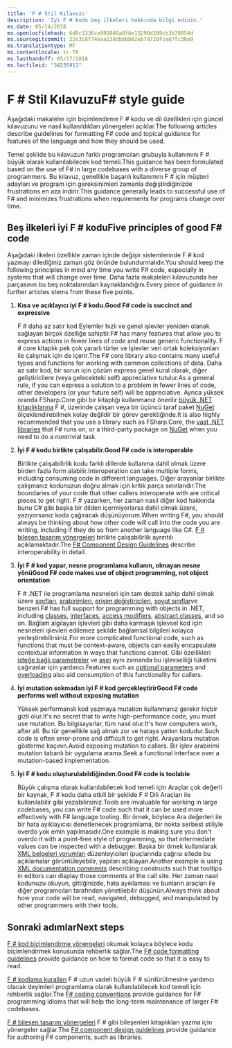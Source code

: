 ```yaml
---
title: 'F # Stil Kılavuzu'
description: 'İyi F # kodu beş ilkeleri hakkında bilgi edinin.'
ms.date: 05/14/2018
ms.openlocfilehash: 6d8c1336ca991040a8f6e13290d209cb3b70054d
ms.sourcegitcommit: 22c3c8f74eaa138dbbbb02eb7d720fce87fc30a9
ms.translationtype: MT
ms.contentlocale: tr-TR
ms.lasthandoff: 05/17/2018
ms.locfileid: "34235911"
---
```

# <a name="f-style-guide"></a><span data-ttu-id="379a2-103">F # Stil Kılavuzu</span><span class="sxs-lookup"><span data-stu-id="379a2-103">F# style guide</span></span>

<span data-ttu-id="379a2-104">Aşağıdaki makaleler için biçimlendirme F # kodu ve dil özellikleri için güncel kılavuzunu ve nasıl kullanıldıkları yönergeleri açıklar.</span><span class="sxs-lookup"><span data-stu-id="379a2-104">The following articles describe guidelines for formatting F# code and topical guidance for features of the language and how they should be used.</span></span>

<span data-ttu-id="379a2-105">Temel şeklide bu kılavuzun farklı programcıları grubuyla kullanımını F # büyük olarak kullanılabilecek kod temeli.</span><span class="sxs-lookup"><span data-stu-id="379a2-105">This guidance has been formulated based on the use of F# in large codebases with a diverse group of programmers.</span></span> <span data-ttu-id="379a2-106">Bu kılavuz, genellikle başarılı kullanımını F # için müşteri adayları ve program için gereksinimleri zamanla değiştirdiğinizde frustrations en aza indirir.</span><span class="sxs-lookup"><span data-stu-id="379a2-106">This guidance generally leads to successful use of F# and minimizes frustrations when requirements for programs change over time.</span></span>

## <a name="five-principles-of-good-f-code"></a><span data-ttu-id="379a2-107">Beş ilkeleri iyi F # kodu</span><span class="sxs-lookup"><span data-stu-id="379a2-107">Five principles of good F# code</span></span>

<span data-ttu-id="379a2-108">Aşağıdaki ilkeleri özellikle zaman içinde değişir sistemlerinde F # kod yazmayı dilediğiniz zaman göz önünde bulundurmalıdır.</span><span class="sxs-lookup"><span data-stu-id="379a2-108">You should keep the following principles in mind any time you write F# code, especially in systems that will change over time.</span></span> <span data-ttu-id="379a2-109">Daha fazla makaleleri kılavuzunda her parçasının bu beş noktalarından kaynaklandığını.</span><span class="sxs-lookup"><span data-stu-id="379a2-109">Every piece of guidance in further articles stems from these five points.</span></span>

1. <span data-ttu-id="379a2-110">**Kısa ve açıklayıcı iyi F # kodu.**</span><span class="sxs-lookup"><span data-stu-id="379a2-110">**Good F# code is succinct and expressive**</span></span>

    <span data-ttu-id="379a2-111">F # daha az satır kod Eylemler hızlı ve genel işlevler yeniden olanak sağlayan birçok özelliğe sahiptir.</span><span class="sxs-lookup"><span data-stu-id="379a2-111">F# has many features that allow you to express actions in fewer lines of code and reuse generic functionality.</span></span> <span data-ttu-id="379a2-112">F # core kitaplık pek çok yararlı türler ve İşlevler veri ortak koleksiyonları ile çalışmak için de içerir.</span><span class="sxs-lookup"><span data-stu-id="379a2-112">The F# core library also contains many useful types and functions for working with common collections of data.</span></span> <span data-ttu-id="379a2-113">Daha az satır kod, bir sorun için çözüm express genel kural olarak, diğer geliştiricilere (veya gelecekteki self) appreciative tutulur.</span><span class="sxs-lookup"><span data-stu-id="379a2-113">As a general rule, if you can express a solution to a problem in fewer lines of code, other developers (or your future self) will be appreciative.</span></span> <span data-ttu-id="379a2-114">Ayrıca yüksek oranda FSharp.Core gibi bir kitaplığı kullanmanız önerilir [büyük .NET kitaplıklarına](https://docs.microsoft.com/dotnet/api/) F #, üzerinde çalışan veya bir üçüncü taraf paket [NuGet](https://www.nuget.org/) ölçeklendirebilmek kolay değildir bir görev gerektiğinde.</span><span class="sxs-lookup"><span data-stu-id="379a2-114">It is also highly recommended that you use a library such as FSharp.Core, the [vast .NET libraries](https://docs.microsoft.com/dotnet/api/) that F# runs on, or a third-party package on [NuGet](https://www.nuget.org/) when you need to do a nontrivial task.</span></span>

2. <span data-ttu-id="379a2-115">**İyi F # kodu birlikte çalışabilir.**</span><span class="sxs-lookup"><span data-stu-id="379a2-115">**Good F# code is interoperable**</span></span>

    <span data-ttu-id="379a2-116">Birlikte çalışabilirlik kodu farklı dillerde kullanma dahil olmak üzere birden fazla form alabilir.</span><span class="sxs-lookup"><span data-stu-id="379a2-116">Interoperation can take multiple forms, including consuming code in different languages.</span></span> <span data-ttu-id="379a2-117">Diğer arayanlar birlikte çalışmanız kodunuzun doğru almak için kritik parça sınırlarıdır.</span><span class="sxs-lookup"><span data-stu-id="379a2-117">The boundaries of your code that other callers interoperate with are critical pieces to get right.</span></span> <span data-ttu-id="379a2-118">F # yazarken, her zaman nasıl diğer kod hakkında bunu C# gibi başka bir dilden içermiyorlarsa dahil olmak üzere, yazıyorsanız koda çağıracak düşünüyorum.</span><span class="sxs-lookup"><span data-stu-id="379a2-118">When writing F#, you should always be thinking about how other code will call into the code you are writing, including if they do so from another language like C#.</span></span> <span data-ttu-id="379a2-119">[F # bileşen tasarım yönergeleri](component-design-guidelines.md) birlikte çalışabilirlik ayrıntılı açıklamaktadır.</span><span class="sxs-lookup"><span data-stu-id="379a2-119">The [F# Component Design Guidelines](component-design-guidelines.md) describe interoperability in detail.</span></span>

3. <span data-ttu-id="379a2-120">**İyi F # kod yapar, nesne programlama kullanın, olmayan nesne yönü**</span><span class="sxs-lookup"><span data-stu-id="379a2-120">**Good F# code makes use of object programming, not object orientation**</span></span>

    <span data-ttu-id="379a2-121">F # .NET ile programlama nesneleri için tam destek sahip dahil olmak üzere [sınıfları](../language-reference/classes.md), [arabirimleri](../language-reference/interfaces.md), [erişim değiştiricileri](../language-reference/access-control.md), [soyut sınıflar](../language-reference/abstract-classes.md)ve benzeri.</span><span class="sxs-lookup"><span data-stu-id="379a2-121">F# has full support for programming with objects in .NET, including [classes](../language-reference/classes.md), [interfaces](../language-reference/interfaces.md), [access modifiers](../language-reference/access-control.md), [abstract classes](../language-reference/abstract-classes.md), and so on.</span></span> <span data-ttu-id="379a2-122">Bağlam algılayan işlevleri gibi daha karmaşık işlevsel kod için nesneleri işlevleri edilemez şekilde bağlamsal bilgileri kolayca yerleştirebilirsiniz.</span><span class="sxs-lookup"><span data-stu-id="379a2-122">For more complicated functional code, such as functions that must be context-aware, objects can easily encapsulate contextual information in ways that functions cannot.</span></span> <span data-ttu-id="379a2-123">Gibi özellikleri [isteğe bağlı parametreler](../language-reference/members/methods.md#optional-arguments) ve [aşırı](../language-reference/members/methods.md#overloaded-methods) aynı zamanda bu işlevselliği tüketimi çağıranlar için yardımcı.</span><span class="sxs-lookup"><span data-stu-id="379a2-123">Features such as [optional parameters](../language-reference/members/methods.md#optional-arguments) and [overloading](../language-reference/members/methods.md#overloaded-methods) also aid consumption of this functionality for callers.</span></span>

4. <span data-ttu-id="379a2-124">**İyi mutation sokmadan iyi F # kod gerçekleştirir**</span><span class="sxs-lookup"><span data-stu-id="379a2-124">**Good F# code performs well without exposing mutation**</span></span>

    <span data-ttu-id="379a2-125">Yüksek performanslı kod yazmaya mutation kullanmanız gerekir hiçbir gizli olur.</span><span class="sxs-lookup"><span data-stu-id="379a2-125">It's no secret that to write high-performance code, you must use mutation.</span></span> <span data-ttu-id="379a2-126">Bu bilgisayarlar, tüm nasıl olur.</span><span class="sxs-lookup"><span data-stu-id="379a2-126">It's how computers work, after all.</span></span> <span data-ttu-id="379a2-127">Bu tür genellikle sağ almak zor ve hataya yatkın kodudur.</span><span class="sxs-lookup"><span data-stu-id="379a2-127">Such code is often error-prone and difficult to get right.</span></span> <span data-ttu-id="379a2-128">Arayanlara mutation gösterme kaçının.</span><span class="sxs-lookup"><span data-stu-id="379a2-128">Avoid exposing mutation to callers.</span></span> <span data-ttu-id="379a2-129">Bir işlev arabirimi mutation tabanlı bir uygulama arama.</span><span class="sxs-lookup"><span data-stu-id="379a2-129">Seek a functional interface over a mutation-based implementation.</span></span>

5. <span data-ttu-id="379a2-130">**İyi F # kodu oluşturulabildiğinden.**</span><span class="sxs-lookup"><span data-stu-id="379a2-130">**Good F# code is toolable**</span></span>

    <span data-ttu-id="379a2-131">Büyük çalışma olarak kullanılabilecek kod temeli için Araçlar çok değerli bir kaynak, F # kodu daha etkili bir şekilde F # Dili Araçları ile kullanılabilir gibi yazabilirsiniz.</span><span class="sxs-lookup"><span data-stu-id="379a2-131">Tools are invaluable for working in large codebases, you can write F# code such that it can be used more effectively with F# language tooling.</span></span> <span data-ttu-id="379a2-132">Bir örnek, böylece Ara değerleri ile bir hata ayıklayıcısı denetlenecek programlama, bir nokta serbest stiliyle overdo yok emin yapılmasıdır.</span><span class="sxs-lookup"><span data-stu-id="379a2-132">One example is making sure you don't overdo it with a point-free style of programming, so that intermediate values can be inspected with a debugger.</span></span> <span data-ttu-id="379a2-133">Başka bir örnek kullanılarak [XML belgeleri yorumları](../language-reference/xml-documentation.md) düzenleyicileri ipuçlarında çağrısı sitede bu açıklamalar görüntüleyebilir, yapıları açıklayan.</span><span class="sxs-lookup"><span data-stu-id="379a2-133">Another example is using [XML documentation comments](../language-reference/xml-documentation.md) describing constructs such that tooltips in editors can display those comments at the call site.</span></span> <span data-ttu-id="379a2-134">Her zaman nasıl kodunuzu okuyun, gittiğinizde, hata ayıklaması ve bunların araçları ile diğer programcıları tarafından yönetilebilir düşünün.</span><span class="sxs-lookup"><span data-stu-id="379a2-134">Always think about how your code will be read, navigated, debugged, and manipulated by other programmers with their tools.</span></span>

## <a name="next-steps"></a><span data-ttu-id="379a2-135">Sonraki adımlar</span><span class="sxs-lookup"><span data-stu-id="379a2-135">Next steps</span></span>

<span data-ttu-id="379a2-136">[F # kod biçimlendirme yönergeleri](formatting.md) okumak kolayca böylece kodu biçimlendirmek konusunda rehberlik sağlar.</span><span class="sxs-lookup"><span data-stu-id="379a2-136">The [F# code formatting guidelines](formatting.md) provide guidance on how to format code so that it is easy to read.</span></span>

<span data-ttu-id="379a2-137">[F # kodlama kuralları](conventions.md) F # uzun vadeli büyük F # sürdürülmesine yardımcı olacak deyimleri programlama olarak kullanılabilecek kod temeli için rehberlik sağlar.</span><span class="sxs-lookup"><span data-stu-id="379a2-137">The [F# coding conventions](conventions.md) provide guidance for F# programming idioms that will help the long-term maintenance of larger F# codebases.</span></span>

<span data-ttu-id="379a2-138">[F # bileşen tasarım yönergeleri](component-design-guidelines.md) F # gibi bileşenleri kitaplıkları yazma için yönergeler sağlar.</span><span class="sxs-lookup"><span data-stu-id="379a2-138">The [F# component design guidelines](component-design-guidelines.md) provide guidance for authoring F# components, such as libraries.</span></span>
